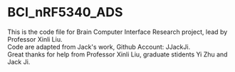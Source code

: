 # BCI_nRF5340_ADS

This is the code file for Brain Computer Interface Research project, lead by Professor Xinli Liu. <br />
Code are adapted from Jack's work, Github Account: JJackJi. <br />
Great thanks for help from Professor Xinli Liu, graduate stidents Yi Zhu and Jack Ji. <br />
